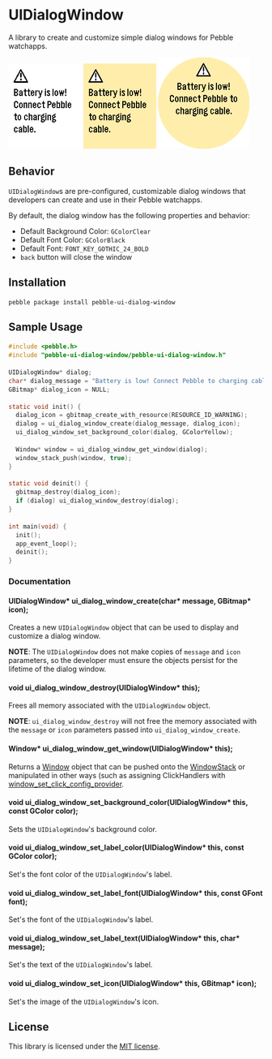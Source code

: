 # UIDialogWindow

A library to create and customize simple dialog windows for Pebble watchapps.

![Aplite](/images/aplite.png) ![Basalt](/images/basalt.png) ![Chalk](/images/chalk.png)

## Behavior

`UIDialogWindow`s are pre-configured, customizable dialog windows that
developers can create and use in their Pebble watchapps.

By default, the dialog window has the following properties and behavior:
- Default Background Color: `GColorClear`
- Default Font Color: `GColorBlack`
- Default Font: `FONT_KEY_GOTHIC_24_BOLD`
- `back` button will close the window

## Installation

```
pebble package install pebble-ui-dialog-window
```

## Sample Usage

```c
#include <pebble.h>
#include "pebble-ui-dialog-window/pebble-ui-dialog-window.h"

UIDialogWindow* dialog;
char* dialog_message = "Battery is low! Connect Pebble to charging cable.";
GBitmap* dialog_icon = NULL;

static void init() {
  dialog_icon = gbitmap_create_with_resource(RESOURCE_ID_WARNING);
  dialog = ui_dialog_window_create(dialog_message, dialog_icon);
  ui_dialog_window_set_background_color(dialog, GColorYellow);

  Window* window = ui_dialog_window_get_window(dialog);
  window_stack_push(window, true);
}

static void deinit() {
  gbitmap_destroy(dialog_icon);
  if (dialog) ui_dialog_window_destroy(dialog);
}

int main(void) {
  init();
  app_event_loop();
  deinit();
}
```

### Documentation

#### UIDialogWindow* ui_dialog_window_create(char* message, GBitmap* icon);

Creates a new `UIDialogWindow` object that can be used to display and customize
a dialog window.

**NOTE**: The `UIDialogWindow` does not make copies of `message` and `icon`
parameters, so the developer must ensure the objects persist for the lifetime of
the dialog window.

#### void ui_dialog_window_destroy(UIDialogWindow* this);

Frees all memory associated with the `UIDialogWindow` object.

**NOTE**: `ui_dialog_window_destroy` will not free the memory associated with
the `message` or `icon` parameters passed into `ui_dialog_window_create`.

#### Window* ui_dialog_window_get_window(UIDialogWindow* this);

Returns a [Window](https://developer.pebble.com/docs/c/User_Interface/Window)
object that can be pushed onto the
[WindowStack](https://developer.pebble.com/docs/c/User_Interface/Window_Stack/)
or manipulated in other ways (such as assigning ClickHandlers with
[window_set_click_config_provider](https://developer.pebble.com/docs/c/User_Interface/Window/#window_set_click_config_provider_with_context).

#### void ui_dialog_window_set_background_color(UIDialogWindow* this, const GColor color);

Sets the `UIDialogWindow`'s background color.

#### void ui_dialog_window_set_label_color(UIDialogWindow* this, const GColor color);

Set's the font color of the `UIDialogWindow`'s label.

#### void ui_dialog_window_set_label_font(UIDialogWindow* this, const GFont font);

Set's the font of the `UIDialogWindow`'s label.

#### void ui_dialog_window_set_label_text(UIDialogWindow* this, char* message);

Set's the text of the `UIDialogWindow`'s label.

#### void ui_dialog_window_set_icon(UIDialogWindow* this, GBitmap* icon);

Set's the image of the `UIDialogWindow`'s icon.

## License

This library is licensed under the [MIT license](/LICENSE).
